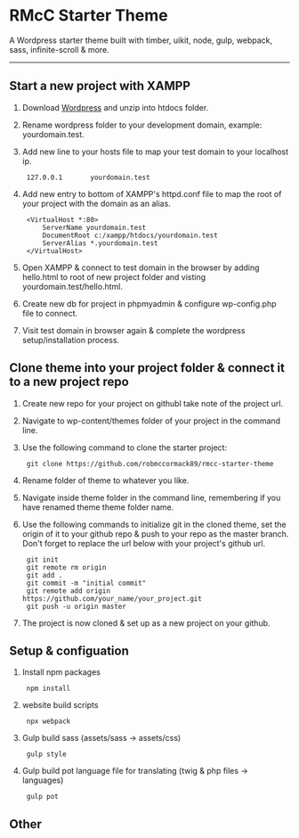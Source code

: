 # RMcC Starter Theme

A Wordpress starter theme built with timber, uikit, node, gulp, webpack, sass, infinite-scroll & more.

---

## Start a new project with XAMPP

1. Download [Wordpress](https://wordpress.org/download/) and unzip into htdocs folder.

2. Rename wordpress folder to your development domain, example: yourdomain.test.

3. Add new line to your hosts file to map your test domain to your localhost ip.

        127.0.0.1		yourdomain.test

4. Add new entry to bottom of XAMPP's httpd.conf file to map the root of your project with the domain as an alias.

        <VirtualHost *:80>
            ServerName yourdomain.test
            DocumentRoot c:/xampp/htdocs/yourdomain.test
            ServerAlias *.yourdomain.test
        </VirtualHost>

5. Open XAMPP & connect to test domain in the browser by adding hello.html to root of new project folder and visting yourdomain.test/hello.html.

6. Create new db for project in phpmyadmin & configure wp-config.php file to connect.

7. Visit test domain in browser again & complete the wordpress setup/installation process.


## Clone theme into your project folder & connect it to a new project repo

1. Create new repo for your project on githubl take note of the project url.

2. Navigate to wp-content/themes folder of your project in the command line.

3. Use the following command to clone the starter project:

        git clone https://github.com/robmccormack89/rmcc-starter-theme

4. Rename folder of theme to whatever you like.

5. Navigate inside theme folder in the command line, remembering if you have renamed theme theme folder name.

6. Use the following commands to initialize git in the cloned theme, set the origin of it to your github repo & push to your repo as the master branch. Don't forget to replace the url below with your project's github url.

        git init
        git remote rm origin
        git add .
        git commit -m "initial commit"
        git remote add origin https://github.com/your_name/your_project.git
        git push -u origin master

7. The project is now cloned & set up as a new project on your github.

## Setup & configuation

1. Install npm packages

        npm install

2. website build scripts

        npx webpack

3. Gulp build sass (assets/sass -> assets/css)

        gulp style

4. Gulp build pot language file for translating (twig & php files -> languages)

        gulp pot

 
## Other